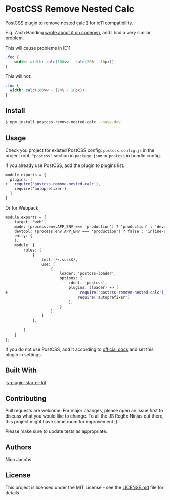 # PostCSS Remove Nested Calc

[PostCSS] plugin to remove nested calc() for ie11 compatibility.

[PostCSS]: https://github.com/postcss/postcss


E.g. Zach Handing [wrote about it on codepen], and I had a very similar problem.

[wrote about it on codepen]: https://codepen.io/zachhanding/post/nested-calc-functions-and-ie11

This will cause problems in IE11
```css
.foo {
    width: width: calc(100vw - calc(20% - 10px));
}
```


This will not:
```css
.foo {
  width: calc(100vw - (20% - 10px));
}
```

## Install 


```bash
$ npm install postcss-remove-nested-calc --save-dev
```

## Usage

Check you project for existed PostCSS config: `postcss.config.js`
in the project root, `"postcss"` section in `package.json`
or `postcss` in bundle config.

If you already use PostCSS, add the plugin to plugins list:

```diff
module.exports = {
  plugins: [
+   require('postcss-remove-nested-calc'),
    require('autoprefixer')
  ]
}

```
Or for Webpack
```diff
module.exports = {
    target: 'web',
    mode: (process.env.APP_ENV === 'production') ? 'production' : 'development',
    devtool: (process.env.APP_ENV === 'production') ? false : 'inline-source-map',
    entry: {
    },
    module: {
        rules: [
            {
                test: /\.scss$/,
                use: [
                    {
                        loader: 'postcss-loader',
                        options: {
                            ident: 'postcss',
                            plugins: (loader) => [
+                                require('postcss-remove-nested-calc'),
                                require('autoprefixer')
                            ],
                        }
                    },
                ]
            },
            
        ]
    }
};
```

If you do not use PostCSS, add it according to [official docs]
and set this plugin in settings.

## Built With

[js-plugin-starter-kit](https://github.com/course-one/js-plugin-starter-kit)

[official docs]: https://github.com/postcss/postcss#usage

## Contributing
Pull requests are welcome. For major changes, please open an issue first to discuss what you would like to change.
To all the JS RegEx Ninjas out there, this project might have some room for improvement ;)

Please make sure to update tests as appropriate.

## Authors

Nico Jacobs

## License

This project is licensed under the MIT License - see the [LICENSE.md](LICENSE.md) file for details
